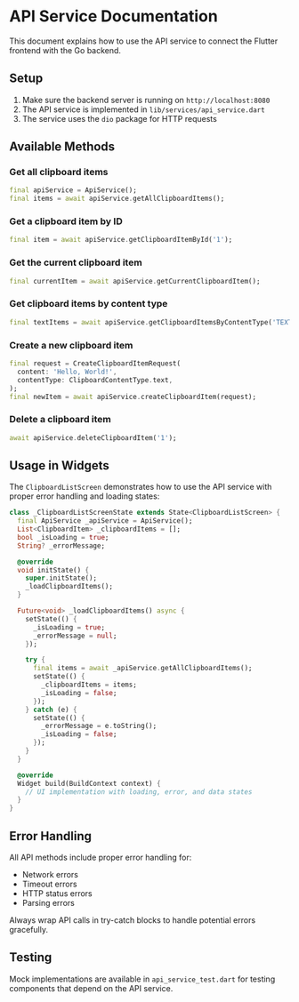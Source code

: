 # API Service Documentation

This document explains how to use the API service to connect the Flutter frontend with the Go backend.

## Setup

1. Make sure the backend server is running on `http://localhost:8080`
2. The API service is implemented in `lib/services/api_service.dart`
3. The service uses the `dio` package for HTTP requests

## Available Methods

### Get all clipboard items
```dart
final apiService = ApiService();
final items = await apiService.getAllClipboardItems();
```

### Get a clipboard item by ID
```dart
final item = await apiService.getClipboardItemById('1');
```

### Get the current clipboard item
```dart
final currentItem = await apiService.getCurrentClipboardItem();
```

### Get clipboard items by content type
```dart
final textItems = await apiService.getClipboardItemsByContentType('TEXT');
```

### Create a new clipboard item
```dart
final request = CreateClipboardItemRequest(
  content: 'Hello, World!',
  contentType: ClipboardContentType.text,
);
final newItem = await apiService.createClipboardItem(request);
```

### Delete a clipboard item
```dart
await apiService.deleteClipboardItem('1');
```

## Usage in Widgets

The `ClipboardListScreen` demonstrates how to use the API service with proper error handling and loading states:

```dart
class _ClipboardListScreenState extends State<ClipboardListScreen> {
  final ApiService _apiService = ApiService();
  List<ClipboardItem> _clipboardItems = [];
  bool _isLoading = true;
  String? _errorMessage;

  @override
  void initState() {
    super.initState();
    _loadClipboardItems();
  }

  Future<void> _loadClipboardItems() async {
    setState(() {
      _isLoading = true;
      _errorMessage = null;
    });

    try {
      final items = await _apiService.getAllClipboardItems();
      setState(() {
        _clipboardItems = items;
        _isLoading = false;
      });
    } catch (e) {
      setState(() {
        _errorMessage = e.toString();
        _isLoading = false;
      });
    }
  }

  @override
  Widget build(BuildContext context) {
    // UI implementation with loading, error, and data states
  }
}
```

## Error Handling

All API methods include proper error handling for:
- Network errors
- Timeout errors
- HTTP status errors
- Parsing errors

Always wrap API calls in try-catch blocks to handle potential errors gracefully.

## Testing

Mock implementations are available in `api_service_test.dart` for testing components that depend on the API service.
